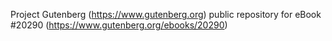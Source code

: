 Project Gutenberg (https://www.gutenberg.org) public repository for eBook #20290 (https://www.gutenberg.org/ebooks/20290)
